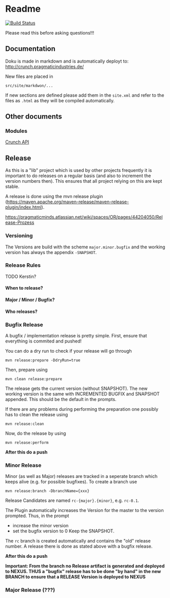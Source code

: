 <!--
  ~ Licensed to the Apache Software Foundation (ASF) under one
  ~ or more contributor license agreements.  See the NOTICE file
  ~ distributed with this work for additional information
  ~ regarding copyright ownership.  The ASF licenses this file
  ~ to you under the Apache License, Version 2.0 (the
  ~ "License"); you may not use this file except in compliance
  ~ with the License.  You may obtain a copy of the License at
  ~
  ~   http://www.apache.org/licenses/LICENSE-2.0
  ~
  ~ Unless required by applicable law or agreed to in writing,
  ~ software distributed under the License is distributed on an
  ~ "AS IS" BASIS, WITHOUT WARRANTIES OR CONDITIONS OF ANY
  ~ KIND, either express or implied.  See the License for the
  ~ specific language governing permissions and limitations
  ~ under the License.
  -->
  
# Readme

[![Build Status](https://travis-ci.com/pragmaticminds/crunch.svg?branch=develop)](https://travis-ci.com/pragmaticminds/crunch)

Please read this before asking questions!!!

## Documentation

Doku is made in markdown and is automatically deployt to:
http://crunch.pragmaticindustries.de/

New files are placed in
```
src/site/markdwon/...
```
If new sections are defined please add them in the `site.xml` and refer to the files as `.html` as they will be compiled automatically.

## Other documents
### Modules

[Crunch API](api/README.MD)

## Release
As this is a "lib" project which is used by other projects frequently it is important to do releases on a regular basis (and also to increment the version numbers then).
This ensures that all project relying on this are kept stable.

A release is done using the mvn release plugin (https://maven.apache.org/maven-release/maven-release-plugin/index.html).

https://pragmaticminds.atlassian.net/wiki/spaces/OR/pages/44204050/Release-Prozess

### Versioning

The Versions are build with the scheme `major.minor.bugfix` and the working version has always the appendix `-SNAPSHOT`.

### Release Rules

TODO Kerstin?

#### When to release?

#### Major / Minor / Bugfix?

#### Who releases?

### Bugfix Release

A bugfix / implementation release is pretty simple.
First, ensure that everything is commited and pushed!

You can do a dry run to check if your release will go through

```
mvn release:prepare -DdryRun=true
```

Then, prepare using
```
mvn clean release:prepare
```
The release gets the current version (without SNAPSHOT).
The new working version is the same with INCREMENTED BUGFIX and SNAPSHOT appended.
This should be the default in the prompts.

If there are any problems during performing the preparation one possibly has to clean the release using
```
mvn release:clean
```

Now, do the release by using
```
mvn release:perform
```

**After this do a push**

### Minor Release

Minor (as well as Major) releases are tracked in a seperate branch which keeps alive (e.g. for possible bugfixes).
To create a branch use

```
mvn release:branch -DbranchName={xxx}
```
Release Candidates are named `rc-{major}.{minor}`, e.g. `rc-0.1`.

The Plugin automatically increases the Version for the master to the version prompted.
Thus, in the prompt
* increase the minor version
* set the bugfix version to 0
Keep the SNAPSHOT.

The `rc` branch is created automatically and contains the "old" release number.
A release there is done as stated above with a bugfix release.

**After this do a push**

**Important: From the branch no Release artifact is generated and deployed to NEXUS. THUS a "bugfix" release has to be done "by hand" in the new BRANCH to ensure that a RELEASE Version is deployed to NEXUS**

### Major Release (???)